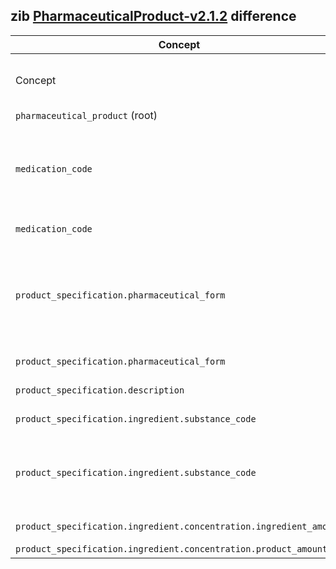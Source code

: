 ## zib [PharmaceuticalProduct-v2.1.2](https://zibs.nl/wiki/PharmaceuticalProduct-v2.1.2(2020EN)) difference

| Concept         | Category          | Description                             | 
|-----------------|-------------------|-----------------------------------------|
| Concept | textual | Removed context on Dutch coding system specific codes from the Concept section in the `StructureDefinition.description`.
|`pharmaceutical_product` (root) | textual | Removed Dutch specific context. |
|`medication_code` | terminology | Removed all defined valueSets and replaced them with one ProductCode valueSet with the SNOMED descendent-of 763158003 (Medicinal product). Also set binding strength to extensible. |
|`medication_code` | textual | Removed G-standard specific context. |
|`product_specification.pharmaceutical_form` | terminology | Replaced values in PharmaceuticalForm valueSet them with the ProductCode valueSet with the SNOMED descendent-of 736478001 (Basic dose form) and loosened the binding from required to extensible. |
|`product_specification.pharmaceutical_form` | textual | Removed G-standard specific context.  |
|`product_specification.description` | textual | Removed G-standard specific context. |
|`product_specification.ingredient.substance_code` | textual | Removed context about removed ValueSets in medication_code. |
|`product_specification.ingredient.substance_code` | terminology | Replaced all defined valueSets and replaced them with the IngredientCode valueSet with the SNOMED descendent-of 105590001 (Substance). Also set binding strength to extensible. |
|`product_specification.ingredient.concentration.ingredient_amount` | textual | Removed G-standard specific context. |
|`product_specification.ingredient.concentration.product_amount` | textual | Removed Dutch specific context. |